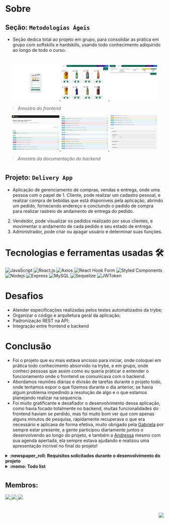 # Sobre

## Seção: `Metodologias Ágeis`

- Seção dedica total ao projeto em grupo, para consolidar as prática em grupo com softskills e hardskills, usando todo conhecimento adiquirido ao longo de todo o curso.

#
<div align="center">
  <a href="https://davidrogger.github.io/trybe-project-delivery-app">
    <img width="30%" src="./readme-imgs/project_fe_top.webp">
  </a>
  <a href="https://davidrogger.github.io/trybe-project-delivery-app">
    <img width="30%" src="./readme-imgs/project_fe_mid.webp">
  </a>
  <a href="https://davidrogger.github.io/trybe-project-delivery-app">
    <img width="30%" src="./readme-imgs/project_fe_bot.webp">
  </a>
</div>

>*Amostra do frontend*

<div align="center">
  <a href="https://davidrogger.github.io/trybe-project-delivery-app">
    <img width="30%" src="./readme-imgs/project_be_top.webp">
  </a>
  <a href="https://davidrogger.github.io/trybe-project-delivery-app">
    <img width="30%" src="./readme-imgs/project_be_mid.webp">
  </a>
  <a href="https://davidrogger.github.io/trybe-project-delivery-app">
    <img width="30%" src="./readme-imgs/project_be_bot.webp">
  </a>
</div>

>*Amostra da documentação do backend*

#
## Projeto: `Delivery App`

- Aplicação de gerenciamento de compras, vendas e entrega, onde uma pessoa com o papel de 1. Cliente, pode realizar um cadastro pessoal, e realizar compra de bebidas que está disponiveis pela aplicação, abrindo um pedido, fornecendo endereço e concluindo o pedido de compra para realizar rastreio de andamento de entrega do pedido.
2. Vendedor, pode visualizar os pedidos realizado por seus clientes, e movimentar o andamento de cada pedido e seu estado de entrega.
3. Administrador, pode criar ou apagar usuário e determinar suas funções.

# Tecnologias e ferramentas usadas 🛠

![JavaScript](https://img.shields.io/badge/-JavaScript-%23F7DF1C?style=flat-square&logo=javascript&logoColor=000000&labelColor=%23F7DF1C&color=%23FFCE5A)
![React.js](https://img.shields.io/badge/-React.js-61DAFB?style=flat-square&logo=react&logoColor=ffffff)
![Axios](https://img.shields.io/badge/-Axios-fff?style=flat-square&logo=axios&logoColor=671DDF)
![React Hook Form](https://img.shields.io/badge/-React_Hook_Form-081229?style=flat-square&logo=ReactHookForm)
![Styled Components](https://img.shields.io/badge/-Styled_Components-3d3d3d?style=flat-square&logo=StyledComponents)
![Nodejs](https://img.shields.io/badge/-Nodejs-339933?style=flat-square&logo=Node.js&logoColor=ffffff)
![Express](https://img.shields.io/badge/-Express-339999?style=flat-square&logo=express&logoColor=ffffff)
![MySQL](https://img.shields.io/badge/-MySQL-EAA221?style=flat-square&logo=mysql&logoColor=1e4c68)
![Sequelize](https://img.shields.io/badge/-Sequelize-02afef?style=flat-square&logo=sequelize&logoColor=ffffff)
![JWToken](https://img.shields.io/badge/-JWToken-000?style=flat-square&logo=jsonwebtokens&logoColor=d63aff)


# Desafios

- Atender especificações realizadas pelos testes automatizados da trybe;
- Organizar o código e arquitetura geral da aplicação;
- Padronização REST na API;
- Integração entre frontend e backend

# Conclusão

- Foi o projeto que eu mais estava ancioso para iniciar, onde coloquei em prática todo conhecimento absorvido na trybe, e em grupo, onde conheci pessoas que assim como eu queria práticar e entender o funcionamento onde o frontend se comunicava com o backend.
- Abordamos reuniões diárias e divisão de tarefas durante o projeto todo, onde tentamos espor o que fizemos durante o dia anterior, se havia algum problema impedindo a resolução de algo e o que estamos planejando realizar na sequencia.
- Foi muito gratificante e desafiador o desenvolvimento dessa aplicação, como havia focado totalmente no backend, muitas funcionalidades do frontend haviam se perdido, mas foi muito bom ver que com apenas alguns minutos de pesquisa, rápidamente recuperava o que era necessário e aplicava de forma efetiva, muito obrigado pela [Gabriela](https://www.linkedin.com/in/gabrielapapin) por sempre estar presente, a gente participou diariamente juntos o desenvolvendo ao longo do projeto, e também a [Andressa](https://www.linkedin.com/in/andressa-ponzo) mesmo com sua agenda apertada, ela sempre estava ajudando e realizou uma apresentação incrível no final do projeto!

</details>

<details>
  <summary>
    <strong>
      :newspaper_roll: Requisitos solicitados durante o desenvolvimento do projeto
    </strong>
  </summary>

 
### Requisitos
*Nome* | *Avaliação*
--- | :---:
1 - Crie uma tela de login que deve ser acessível pelos endpoints / e /login no navegador | :heavy_check_mark:
2 - Crie os elementos da tela de login com os data-testids disponíveis no protótipo | :heavy_check_mark:
3 - Desenvolva a tela de login de maneira que ela impossibilite o login com dados mal-formatados | :heavy_check_mark:
4 - Desenvolva a tela de login de maneira que ela impossibilite o login com dados válidos, porém inexistentes no banco de dados | :heavy_check_mark:
5 - Desenvolva a tela de login de maneira que ela possibilite fazer o login com dados válidos e existentes no banco de dados | :heavy_check_mark:
6 - Crie uma tela de registro que deve ser acessível via endpoint /register no navegador e pelo botão de registro na tela de login | :heavy_check_mark:
7 - Crie os elementos da tela de registro com os data-testids disponíveis no protótipo | :heavy_check_mark:
8 - Desenvolva a tela de registro de maneira que ela impossibilite o cadastro com dados mal-formatados | :heavy_check_mark:
9 - Desenvolva a tela de registro de maneira que ela possibilite cadastrar com dados válidos | :heavy_check_mark:
10 - Desenvolva a tela de registro de maneira que ela impossibilite o cadastro de um usuário já existente | :heavy_check_mark:
11 - Crie uma tela de produtos do cliente contendo uma barra de navegação - navbar - que servirá também para demais telas das pessoas usuárias | :heavy_check_mark:
12 - Desenvolva a tela de produtos do cliente criando os demais elementos com os data-testids disponíveis no protótipo | :heavy_check_mark:
13 - Desenvolva a tela de produtos do cliente de forma que ela pressuponha dados válidos da pessoa usuária armazenados no localStorage | :heavy_check_mark:
14 - Desenvolva a tela de produtos do cliente de forma que os cards de todos os produtos pré-cadastrados contenham os valores corretos | :heavy_check_mark:
15 - Desenvolva a tela de produtos do cliente de forma que o preço total esteja correto após a adição de itens aleatórios | :heavy_check_mark:
16 - Desenvolva a tela de produtos do cliente de forma que haja um botão de carrinho que redirecionará para a tela de checkout caso itens sejam adicionados | :heavy_check_mark:
17 - Crie uma tela de checkout do cliente com elementos com os data-testids disponíveis no protótipo | :heavy_check_mark:
18 - Desenvolva a tela de checkout do cliente de forma a possuir os dados corretos do carrinho e preço total | :heavy_check_mark:
19 - Desenvolva a tela de checkout do cliente de forma que seja possível remover itens do carrinho | :heavy_check_mark:
20 - Desenvolva a tela de checkout do cliente de forma a nos redirecionar para a tela de detalhes do pedido feito após a finalização do mesmo | :heavy_check_mark:
21 - Desenvolva a tela de checkout do cliente de forma a gerar uma nova venda na tabela sales, assim como relações em salesProducts ao finalizar o pedido | :heavy_check_mark:
22 - Crie uma tela de pedidos do cliente com elementos a partir dos data-testids disponíveis no protótipo | :heavy_check_mark:
23 - Desenvolva a tela de pedidos do cliente de forma a conter a lista de pedidos do mesmo com os dados corretos | :heavy_check_mark:
24 - Desenvolva a tela de pedidos do cliente de forma a dar acesso à tela de detalhes de um pedido ao clicar no card do mesmo | :heavy_check_mark:
25 - Crie uma tela de detalhes do pedido do cliente com elementos a partir dos data-testids disponíveis no protótipo | :heavy_check_mark:
26 - Desenvolva a tela de detalhes do pedido do cliente de forma a possuir os dados corretos da venda | :heavy_check_mark:
27 - Crie uma tela de pedidos da pessoa vendedora com elementos a partir dos data-testids disponíveis no protótipo | :heavy_check_mark:
28 - Desenvolva a tela de pedidos da pessoa vendedora de forma a conter a lista de pedidos do mesmo com os dados corretos | :heavy_check_mark:
29 - Desenvolva a tela de pedidos da pessoa vendedora de forma a dar acesso à tela de detalhes de um pedido ao clicar no card do mesmo | :heavy_check_mark:
30 - Crie uma tela de detalhes do pedido da pessoa vendedora com elementos a partir dos data-testids disponíveis no protótipo | :heavy_check_mark:
31 - Desenvolva a tela de detalhes do pedido da pessoa vendedora de forma a possuir os dados corretos da venda | :heavy_check_mark:
32 - Desenvolva a tela de detalhes do pedido da pessoa vendedora de forma a ser capaz de alterar o status do pedido | :heavy_check_mark:
33 - Garanta que o status do pedido atualizado na tela de detalhes do pedido da pessoa vendedora seja refletido na tela de detalhes do pedido do cliente após atualização das páginas | :heavy_check_mark:
34 - Garanta que o status do pedido atualizado na tela de detalhes do pedido da pessoa vendedora seja refletido na tela de lista de pedidos do cliente após atualização das páginas | :heavy_check_mark:
35 - Garanta que o status do pedido atualizado na tela de detalhes do pedido do cliente seja refletido na tela de lista de pedidos da pessoa vendedora após atualização das páginas | :heavy_check_mark:
36 - Crie uma tela de pessoa administradora com elementos a partir dos data-testids disponíveis no protótipo | :heavy_check_mark:
37 - Desenvolva a tela da pessoa administradora de forma a validar o formulário de cadastro | :heavy_check_mark:
38 - Desenvolva a tela da pessoa administradora de forma que seja possível cadastrar pessoas usuárias válidas | :heavy_check_mark:
39 - Desenvolva a tela da pessoa administradora de forma que ela impossibilite o cadastro de pessoas usuárias já existentes | :heavy_check_mark:
40 - Desenvolva a tela da pessoa administradora de forma que haja uma tabela de pessoas usuárias cadastradas | :heavy_check_mark:
41 - Desenvolva a tela da pessoa administradora de forma que seja possível deletar pessoas usuárias na tabela | :heavy_check_mark:


</details>

<details>
  <summary>
    <strong>
      :memo: Todo list
    </strong>
  </summary>

  - [x] - ~~Criar aplicação com base nos requisitos da trybe.~~ ![data](https://badgen.net/badge/delivery/04-10-2022/green)

</details>

#
## Membros:

<div>
  <a href="https://www.linkedin.com/in/andressa-ponzo">
    <img src="https://badgen.net/badge/Linkedin/Andressa Ponzo/blue" \>
  <a href="https://www.linkedin.com/in/davidrogger/">
    <img src="https://badgen.net/badge/Linkedin/Davíd Roggér/blue" \>
  <a href="https://www.linkedin.com/in/gabrielapapin">
    <img src="https://badgen.net/badge/Linkedin/Gabriela Papin/blue" \>
</div>

#
<div align="right">
  <img src="https://badgen.net/badge/last%20update/23-02-2023/blue">
</div>
